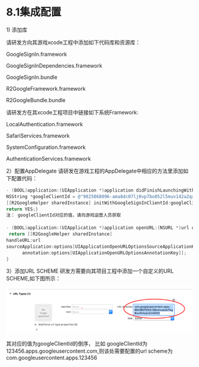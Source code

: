 # 8.1集成配置

1\) 添加库

请研发方向其游戏xcode工程中添加如下代码库和资源库：

 GoogleSignIn.framework 

GoogleSignInDependencies.framework 

GoogleSignIn.bundle

 R2GoogleFramework.framework 

R2GoogleBundle.bundle 

请研发方在其xcode工程项目中链接如下系统Framework:

 LocalAuthentication.framework 

SafariServices.framework

SystemConfiguration.framework

 AuthenticationServices.framework

2）配置AppDelegate 请研发在游戏工程的AppDelegate中相应的方法里添加如下配置代码：

```objectivec
- (BOOL)application:(UIApplication *)application didFinishLaunchingWithOptions:(NSDictionary *)launchOptions {        
NSString *googleClientId = @"9825068096-ama8dc07lj0vp7bo052l5muv142a2qas.apps.googleusercontent.com";     
[[R2GoogleHelper sharedInstance] initWithGoogleSignInClientId:googleClientId];                    
return YES;}
注： googleClientId对应的值，请向游戏运营人员获取

- (BOOL)application:(UIApplication *)application openURL:(NSURL *)url options:(NSDictionary<UIApplicationOpenURLOptionsKey,id> *)options {    
 return [[R2GoogleHelper sharedInstance]
handleURL:url   
sourceApplication:options[UIApplicationOpenURLOptionsSourceApplicationKey]                      
      annotation:options[UIApplicationOpenURLOptionsAnnotationKey]]; 
}
```

3）添加URL SCHEME 研发方需要向其项目工程中添加一个自定义的URL SCHEME,如下图所示：

![](../../../.gitbook/assets/picture3.png)

其对应的值为googleClientId的倒序， 比如 googleClientId为 123456.apps.googleusercontent.com,则该处需要配置的url scheme为 com.googleusercontent.apps.123456

